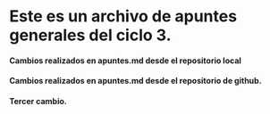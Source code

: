 # Este es un archivo de apuntes generales del ciclo 3. 


#### Cambios realizados en apuntes.md desde el repositorio local

#### Cambios realizados en apuntes.md desde el repositorio de github.

#### Tercer cambio.